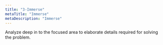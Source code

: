 ```yaml
---
title: "3-Immerse"
metaTitle: "Immerse"
metaDescription: "Immerse"
---
```


Analyze deep in to the focused area to elaborate details required for solving the problem.